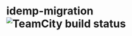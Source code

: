 # idemp-migration ![TeamCity build status](https://teamcity.bandahealth.org/app/rest/builds/buildType:id:BHGO_IdempMigration_Build_BuildDevelop/statusIcon.svg)
